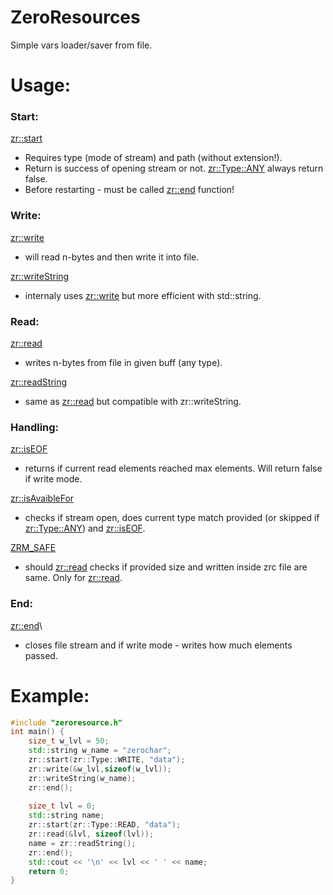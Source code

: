 # ZeroResources
Simple vars loader/saver from file.

# Usage:
### Start:
[zr::start](https://github.com/zerochar-ZRC/ZR/blob/main/headers/zeroresource.h#L16) 
-  Requires type (mode of stream) and path (without extension!).
-  Return is success of opening stream or not. [zr::Type::ANY](https://github.com/zerochar-ZRC/ZR/blob/main/headers/zeroresource.h#L13) always return false.
-  Before restarting - must be called [zr::end](https://github.com/zerochar-ZRC/ZR/blob/main/headers/zeroresource.h#L27) function!

### Write:
[zr::write](https://github.com/zerochar-ZRC/ZR/blob/main/headers/zeroresource.h#L18)
-  will read n-bytes and then write it into file.
<!-- end of the list -->
[zr::writeString](https://github.com/zerochar-ZRC/ZR/blob/main/headers/zeroresource.h#L19)
-  internaly uses [zr::write](https://github.com/zerochar-ZRC/ZR/blob/main/headers/zeroresource.h#L18) but more efficient with std::string.

### Read:
[zr::read](https://github.com/zerochar-ZRC/ZR/blob/main/headers/zeroresource.h#L21)
-  writes n-bytes from file in given buff (any type).
<!-- end of the list -->
[zr::readString](https://github.com/zerochar-ZRC/ZR/blob/main/headers/zeroresource.h#L22)
-  same as [zr::read](https://github.com/zerochar-ZRC/ZR/blob/main/headers/zeroresource.h#L21) but compatible with zr::writeString.

### Handling:
[zr::isEOF](https://github.com/zerochar-ZRC/ZR/blob/main/headers/zeroresource.h#L24)
-  returns if current read elements reached max elements. Will return false if write mode.
<!-- end of the list -->
[zr::isAvaibleFor](https://github.com/zerochar-ZRC/ZR/blob/main/headers/zeroresource.h#L25)
-  checks if stream open, does current type match provided (or skipped if [zr::Type::ANY](https://github.com/zerochar-ZRC/ZR/blob/main/headers/zeroresource.h#L13)) and [zr::isEOF](https://github.com/zerochar-ZRC/ZR/blob/main/headers/zeroresource.h#L24).
<!-- end of the list -->
[ZRM_SAFE](https://github.com/zerochar-ZRC/ZR/blob/main/headers/zeroresource.h#L7)
-  should [zr::read](https://github.com/zerochar-ZRC/ZR/blob/main/headers/zeroresource.h#L21) checks if provided size and written inside zrc file are same. Only for [zr::read](https://github.com/zerochar-ZRC/ZR/blob/main/headers/zeroresource.h#L21).

### End:
[zr::end](https://github.com/zerochar-ZRC/ZR/blob/main/headers/zeroresource.h#L27)\
- closes file stream and if write mode - writes how much elements passed.


# Example:
```cpp
#include "zeroresource.h"
int main() {
	size_t w_lvl = 50;
	std::string w_name = "zerochar";
	zr::start(zr::Type::WRITE, "data");
	zr::write(&w_lvl,sizeof(w_lvl));
	zr::writeString(w_name);
	zr::end();
	
	size_t lvl = 0;
	std::string name;
	zr::start(zr::Type::READ, "data");
	zr::read(&lvl, sizeof(lvl));
	name = zr::readString();
	zr::end();
	std::cout << '\n' << lvl << ' ' << name;
	return 0;
}
```

